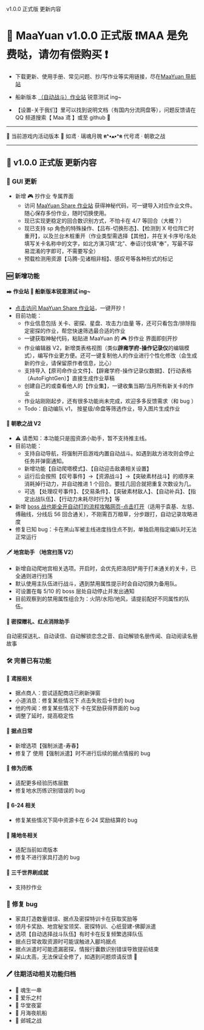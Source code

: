 v1.0.0 正式版 更新内容

# 🥳 **MaaYuan v1.0.0 正式版** ❗MAA 是免费哒，请勿有偿购买 ❗

- 下载更新、使用手册、常见问题、抄/写作业等实用链接，尽在[MaaYuan 导航站](https://maayuan.top)
- 船新版本 [（自动战斗）作业站](https://share.maayuan.top) 锐意测试 ing~

- 【设置-关于我们】里可以找到说明文档（有国内分流网盘等），问题反馈请在 QQ 频道搜索【 Maa 鸢 】或至 github 💖

---

🐾 当前游戏内活动版本 🐾 如鸢 · 璃魂月魄 **ฅ^•ﻌ•^ฅ** 代号鸢 · 朝歌之战

---

## 📕 **v1.0.0 正式版 更新内容**

### 📢 **GUI 更新**

- 新增 🎮 抄作业 专属界面
  - 访问 [MaaYuan Share 作业站](https://share.maayuan.top) 获得神秘代码，可一键导入对应作业文件。随心保存多份作业，随时切换使用。
  - 现已实现更稳定的回合数识别方式，不怕卡在 4/7 等回合（大概？）
  - 现已支持 sp 角色的特殊操作、【吕布-切换形态】、【检测到 X 号位阵亡时重开】，以及兰台木桩重开（作业类型需选择【其他】，并在关卡序号/名处填写关卡名称中的文字，如北方演习填“北”、奉诏讨伐填“奉”，写最不容易混淆的字即可，不需要写全）
  - 预载检测用资源【马腾-见诸相非相】、感叹号等各种形式的标记

### 🆕 **新增功能**

#### ✒️ **作业站** 💖 船新版本锐意测试 ing~

- [点击访问 MaaYuan Share 作业站](https://share.maayuan.top)，一键开抄！
- 目前功能：
  - 作业信息包括 关卡、密探、星盘、攻击力/血量 等，还可只看包含/排除指定密探的作业，帮您快速筛选最合适的作业
  - 一键获取神秘代码，粘贴进 MaaYuan 的 🎮 抄作业 界面即刻开抄
  - 作业编辑器 V2，新增类表格视图（类似**辟雍学府-操作记录仪**的编辑模式），编写作业更方便。还可一键复制他人的作业进行个性化修改（会生成新的作业，请保留原作者信息，比心）
  - 支持导入【原司命作业文件】、【辟雍学府-操作记录仪数据】、【行动表格（AutoFightGen）】直接生成作业草稿
  - 创建自己的或查看他人的【作业集】，一键收集当期/当月所有新关卡的作业
  - 作业站刚刚起步，还有很多功能尚未完成，欢迎多多反馈需求（和 bug ）
  - Todo：自动编队 v1， 按星级/命盘等筛选作业，导入图片生成作业

#### 🏴 **朝歌之战 V2**

- ⚠ 请悉知：本功能只是囤资源小助手，暂不支持推主线。
- 目前功能：
  - 支持自动导航，将强制开启游戏内置自动战斗。如遇到敌方进攻则会停止任务并弹窗通知。
  - 新增功能【自动爬塔模式】、【自动迎击敌袭相关设置】
  - 运行后会按照【叹号事件】->【资源战斗】->【突破素材战斗】的顺序来消耗掉行动力，并自动推进 1 个回合。要挂几回合就把重复次数设为几。
  - 可选 【处理叹号事件】、【交易条件】、【突破素材敌人】、【自动补兵】、【指定出战队伍】、【行动力未耗尽时行为】等
- 新增 [boss 战也能全开自动打的流程攻略网页-点击打开](https://zhaoge.maayuan.top)（适用于袁基、左慈、傅融线，分线后 56 回合通关），不刚需百万粮草，分步跟打，自动记录攻略进度
- 修复已知 bug：卡在黑山军被主线进度挡住点不到，单独启用指定编队时无法正常运行

#### 🗡 **地宫助手** （地宫扫荡 V2）

- 新增自动爬地宫相关选项。开启时，会优先把洛阳铲用于打未通关的关卡，已全通则进行扫荡
- 默认使用主队伍进行战斗，遇到禁用属性提示时会自动切换为备用队。
- 可设置在每 5/10 的 boss 层处自动停止并发出通知
- 目前观察到的禁用属性组合为：火阴/水阳/地风，请提前配好不同属性的队伍。

#### 🧯 **密探赠礼、红点消除助手**

自动密探送礼、自动读信、自动解锁恋念之音、自动解锁名册传闻、自动阅读名册故事

### 🛠️ **完善已有功能**

#### 📜 **鸢报相关**

- 据点商人：尝试适配商店已刷新弹窗
- 小道消息：修复某些情况下 点击失败后卡住的 bug
- 他的传闻：修复某些情况下 卡在奖励获得界面的 bug
- 调整了延时，提高稳定性

#### 🏯 **据点日常**

- 新增选项【强制派遣-寿春】
- 修复了 使用【强制派遣】时不进行后续的据点情报的 bug

#### 💎 **修为历练**

- 适配更多经验历练层数
- 修复地水历练识别错误的 bug

#### 🔄 **6-24 相关**

- 修复某些情况下简中资源卡在 6-24 奖励结算的 bug

#### 🔨 **隆地冬相关**

- 适配当前如鸢版本
- 修复不进行家具打造的 bug

#### 🔄 **三千世界刷成就**

- 支持抄作业

### 🔧 **修复 bug**

- 家具打造数量错误、据点及密探特训卡在获取奖励等
- 领月卡奖励、地宫秘宝领奖、密探特训、心纸营建-佛脚派遣
- 选项【自动选择战斗队伍】有时卡在反复频繁选择队伍
- 据点日常收取资源时可能误触进入郿坞据点
- 据点派遣时可能遗漏密探，情报行囊数识别错误导致提前结束
- 屎山太高，无法保证全修了，如遇到问题烦请反馈 🤧

### 🖊 **往期活动相关功能归档**

- 🍖 魂生一串
- 🎲 爱乐之村
- 🥂 华堂夜宴
- 🌙 月海夜航船
- 🏰 邺城之战
